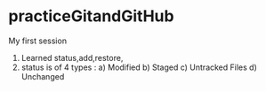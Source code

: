# practiceGitandGitHub
My first session
1. Learned status,add,restore,
2. status is of 4 types :
a) Modified
b) Staged
c) Untracked Files
d) Unchanged